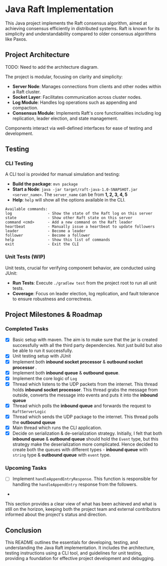 # Java Raft Implementation

This Java project implements the Raft consensus algorithm, aimed at achieving consensus efficiently in distributed systems. Raft is known for its simplicity and understandability compared to older consensus algorithms like Paxos.

## Project Architecture

TODO: Need to add the architecture diagram. 

The project is modular, focusing on clarity and simplicity:

- **Server Node**: Manages connections from clients and other nodes within a Raft cluster.
- **Socket Layer**: Facilitates communication across cluster nodes.
- **Log Module**: Handles log operations such as appending and compaction.
- **Consensus Module**: Implements Raft's core functionalities including log replication, leader election, and state management.


Components interact via well-defined interfaces for ease of testing and development.

## Testing

### CLI Testing

A CLI tool is provided for manual simulation and testing:

- **Build the package**: `mvn package`
- **Start a Node**: `java -jar target/raft-java-1.0-SNAPSHOT.jar <server_name>`. The `server_name` can be from **1, 2, 3, 4, 5**
- **Help**: `help` will show all the options available in the CLI. 
```
Available commands:
log                - Show the state of the Raft log on this server
state              - Show other Raft state on this server
command <cmd>      - Add a new command on the Raft leader
heartbeat          - Manually issue a heartbeat to update followers
leader             - Become a leader
follower           - Become a follower
help               - Show this list of commands
exit               - Exit the CLI
```

### Unit Tests (WIP)

Unit tests, crucial for verifying component behavior, are conducted using JUnit:

- **Run Tests**: Execute `./gradlew test` from the project root to run all unit tests.
- **Coverage**: Focus on leader election, log replication, and fault tolerance to ensure robustness and correctness.

## Project Milestones & Roadmap

### Completed Tasks
- [x] Basic setup with maven. The aim is to make sure that the jar is created successfully with all the third party dependencies. Not just build but also be able to run it successfully.
- [x] Unit testing setup with JUnit
- [x] Implement both **inbound socket processor** & **outbound socket processor** . 
- [x] Implement both **inbound queue** & **outbound queue**. 
- [x] Implement the core logic of `Log`
- [x] Thread which listens to the UDP packets from the internet. This thread holds **inbound socket processor**. This thread grabs the message from outside, converts the message into events and puts it into the **inbound queue**
- [x] Thread which polls the **inbound queue** and forwards the request to `RaftServerLogic`
- [x] Thread which sends the UDP package to the internet.  This thread polls the **outbound queue**
- [x] Main thread which runs the CLI application. 
- [x] Decide on serialization & de-serialization strategy. Initially, I felt that both **inbound queue** & **outbound queue** should hold the `Event` type, but this strategy make the deserialization more complicated. Hence decided to create both the queues with different types - **inbound queue** with `string` type & **outbound queue** with `event` type.

### Upcoming Tasks
- [ ] Implement `handleAppendEntryResponse`. This function is responsible for handling the `handleAppendEntry` response from the followers. 
- 

This section provides a clear view of what has been achieved and what is still on the horizon, keeping both the project team and external contributors informed about the project's status and direction.


## Conclusion

This README outlines the essentials for developing, testing, and understanding the Java Raft implementation. It includes the architecture, testing instructions using a CLI tool, and guidelines for unit testing, providing a foundation for effective project development and debugging.
